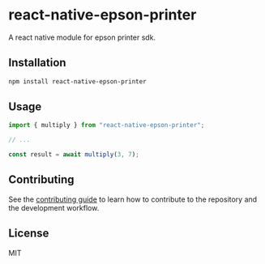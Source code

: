 # react-native-epson-printer

A react native module for epson printer sdk.

## Installation

```sh
npm install react-native-epson-printer
```

## Usage

```js
import { multiply } from "react-native-epson-printer";

// ...

const result = await multiply(3, 7);
```

## Contributing

See the [contributing guide](CONTRIBUTING.md) to learn how to contribute to the repository and the development workflow.

## License

MIT
